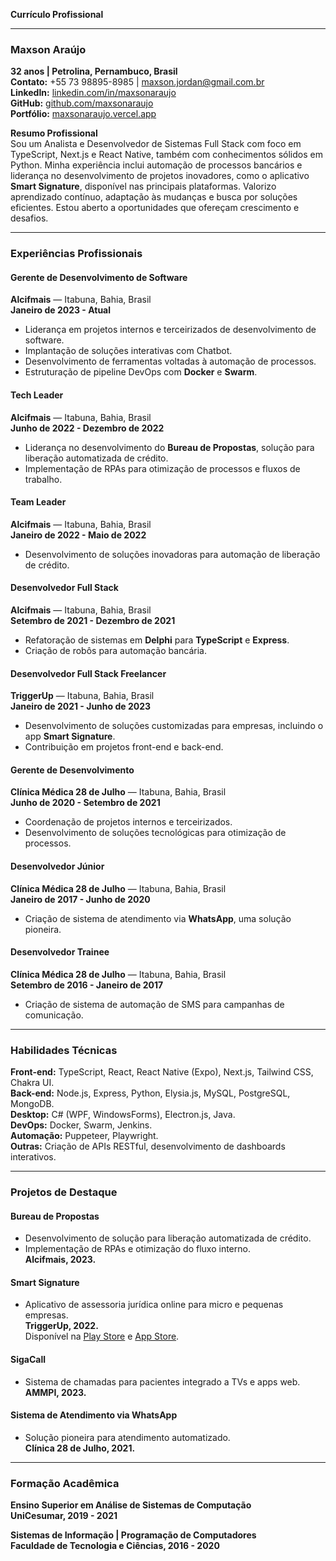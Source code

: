 **Currículo Profissional**

---

### **Maxson Araújo**  
**32 anos | Petrolina, Pernambuco, Brasil**  
**Contato:** +55 73 98895-8985 | maxson.jordan@gmail.com.br  
**LinkedIn:** [linkedin.com/in/maxsonaraujo](https://www.linkedin.com/in/maxsonaraujo)  
**GitHub:** [github.com/maxsonaraujo](https://github.com/maxsonaraujo)  
**Portfólio:** [maxsonaraujo.vercel.app](https://portfolio-git-main-maxsonaraujo.vercel.app/pt-BR)

**Resumo Profissional**  
Sou um Analista e Desenvolvedor de Sistemas Full Stack com foco em TypeScript, Next.js e React Native, também com conhecimentos sólidos em Python. Minha experiência inclui automação de processos bancários e liderança no desenvolvimento de projetos inovadores, como o aplicativo **Smart Signature**, disponível nas principais plataformas. Valorizo aprendizado contínuo, adaptação às mudanças e busca por soluções eficientes. Estou aberto a oportunidades que ofereçam crescimento e desafios.

---

### **Experiências Profissionais**

#### **Gerente de Desenvolvimento de Software**  
**Alcifmais**  — Itabuna, Bahia, Brasil  
**Janeiro de 2023 - Atual**
- Liderança em projetos internos e terceirizados de desenvolvimento de software.
- Implantação de soluções interativas com Chatbot.
- Desenvolvimento de ferramentas voltadas à automação de processos.
- Estruturação de pipeline DevOps com **Docker** e **Swarm**.

#### **Tech Leader**  
**Alcifmais**  — Itabuna, Bahia, Brasil  
**Junho de 2022 - Dezembro de 2022**
- Liderança no desenvolvimento do **Bureau de Propostas**, solução para liberação automatizada de crédito.
- Implementação de RPAs para otimização de processos e fluxos de trabalho.

#### **Team Leader**  
**Alcifmais**  — Itabuna, Bahia, Brasil  
**Janeiro de 2022 - Maio de 2022**
- Desenvolvimento de soluções inovadoras para automação de liberação de crédito.

#### **Desenvolvedor Full Stack**  
**Alcifmais**  — Itabuna, Bahia, Brasil  
**Setembro de 2021 - Dezembro de 2021**
- Refatoração de sistemas em **Delphi** para **TypeScript** e **Express**.
- Criação de robôs para automação bancária.

#### **Desenvolvedor Full Stack Freelancer**  
**TriggerUp**  — Itabuna, Bahia, Brasil  
**Janeiro de 2021 - Junho de 2023**
- Desenvolvimento de soluções customizadas para empresas, incluindo o app **Smart Signature**.
- Contribuição em projetos front-end e back-end.

#### **Gerente de Desenvolvimento**  
**Clínica Médica 28 de Julho**  — Itabuna, Bahia, Brasil  
**Junho de 2020 - Setembro de 2021**
- Coordenação de projetos internos e terceirizados.
- Desenvolvimento de soluções tecnológicas para otimização de processos.

#### **Desenvolvedor Júnior**  
**Clínica Médica 28 de Julho**  — Itabuna, Bahia, Brasil  
**Janeiro de 2017 - Junho de 2020**
- Criação de sistema de atendimento via **WhatsApp**, uma solução pioneira.

#### **Desenvolvedor Trainee**  
**Clínica Médica 28 de Julho**  — Itabuna, Bahia, Brasil  
**Setembro de 2016 - Janeiro de 2017**
- Criação de sistema de automação de SMS para campanhas de comunicação.

---

### **Habilidades Técnicas**

**Front-end:** TypeScript, React, React Native (Expo), Next.js, Tailwind CSS, Chakra UI.  
**Back-end:** Node.js, Express, Python, Elysia.js, MySQL, PostgreSQL, MongoDB.  
**Desktop:** C# (WPF, WindowsForms), Electron.js, Java.  
**DevOps:** Docker, Swarm, Jenkins.  
**Automação:** Puppeteer, Playwright.  
**Outras:** Criação de APIs RESTful, desenvolvimento de dashboards interativos.

---

### **Projetos de Destaque**

#### **Bureau de Propostas**  
- Desenvolvimento de solução para liberação automatizada de crédito.  
- Implementação de RPAs e otimização do fluxo interno.  
**Alcifmais, 2023.**

#### **Smart Signature**  
- Aplicativo de assessoria jurídica online para micro e pequenas empresas.  
**TriggerUp, 2022.**  
Disponível na [Play Store](https://play.google.com/store/apps/details?id=br.com.smartsignature) e [App Store](https://apps.apple.com/us/app/smart-signature/id1577219766).

#### **SigaCall**  
- Sistema de chamadas para pacientes integrado a TVs e apps web.  
**AMMPI, 2023.**

#### **Sistema de Atendimento via WhatsApp**  
- Solução pioneira para atendimento automatizado.  
**Clínica 28 de Julho, 2021.**

---

### **Formação Acadêmica**

**Ensino Superior em Análise de Sistemas de Computação**  
**UniCesumar, 2019 - 2021**

**Sistemas de Informação | Programação de Computadores**  
**Faculdade de Tecnologia e Ciências, 2016 - 2020**

